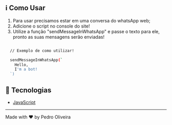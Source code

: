 ## :information_source: Como Usar

1. Para usar precisamos estar em uma conversa do whatsApp web;
2. Adicione o script no console do site!
3. Utilize a função "sendMessageInWhatsApp" e passe o texto para ele, pronto as suas mensagens serão enviadas!

```bash

  // Exemplo de como utilizar!

  sendMessageInWhatsApp(`
    Hello, 
    I'm a bot!
  `)

```

## :rocket: Tecnologias
-  [JavaScript](https://reactjs.org/)

---

Made with ♥ by Pedro Oliveira
